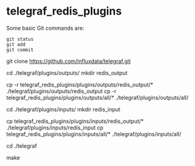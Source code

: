 # telegraf_redis_plugins

Some basic Git commands are:
```
git status
git add
git commit
```

git clone https://github.com/influxdata/telegraf.git

cd ./telegraf/plugins/outputs/
mkdir redis_output


cp -r telegraf_redis_plugins/plugins/outputs/redis_output/* ./telegraf/plugins/outputs/redis_output
cp -r telegraf_redis_plugins/plugins/outputs/all/* ./telegraf/plugins/outputs/all/



cd ./telegraf/plugins/inputs/
mkdir redis_input

cp telegraf_redis_plugins/plugins/inputs/redis_output/* ./telegraf/plugins/inputs/redis_input
cp telegraf_redis_plugins/plugins/inputs/all/* ./telegraf/plugins/inputs/all/


cd ./telegraf

make

